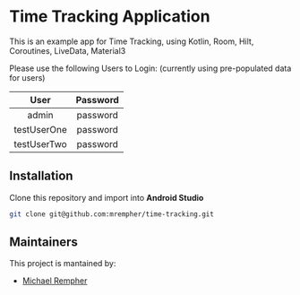 # Time Tracking Application

This is an example app for Time Tracking, using Kotlin, Room, Hilt, Coroutines, LiveData, Material3

Please use the following Users to Login:
(currently using pre-populated data for users)

|    User     | Password |
|:-----------:|:--------:|
|    admin    | password |
| testUserOne | password |
| testUserTwo | password |

## Installation
Clone this repository and import into **Android Studio**
```bash
git clone git@github.com:mrempher/time-tracking.git
```

## Maintainers
This project is mantained by:
* [Michael Rempher](https://github.com/mrempher)
